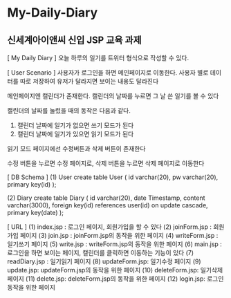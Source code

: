# My-Daily-Diary

## 신세계아이앤씨 신입 JSP 교육 과제

[ My Daily Diary ]
오늘 하루의 일기를 트위터 형식으로 작성할 수 있다.

[ User Scenario ]
사용자가 로그인을 하면 메인페이지로 이동한다.
사용자 별로 데이터를 따로 저장하여 유저가 달라지면 보이는 내용도 달라진다

메인페이지엔 캘린더가 존재한다.
캘린더의 날짜를 누르면 그 날 쓴 일기를 볼 수 있다

캘린더의 날짜를 눌렀을 때의 동작은 다음과 같다. 
1. 캘린더 날짜에 일기가 없으면 쓰기 모드가 된다
2. 캘린더 날짜에 일기가 있으면 읽기 모드가 된다

읽기 모드 페이지에선 수정버튼과 삭제 버튼이 존재한다

수정 버튼을 누르면 수정 페이지로, 삭제 버튼을 누르면 삭제 페이지로 이동한다

[ DB Schema ]
(1) User
create table User (
	id varchar(20),
	pw varchar(20),
	primary key(id)
);

(2) Diary
create table Diary (
	id varchar(20), 
	date Timestamp,
	content varchar(3000),
	foreign key(id) references user(id) on update cascade,
	primary key(date)
); 

[ URL ]
(1) index.jsp : 로그인 페이지, 회원가입을 할 수 있다
(2) joinForm.jsp : 회원가입 페이지
(3) join.jsp : joinForm.jsp의 동작을 위한 페이지
(4) writeForm.jsp : 일기쓰기 페이지
(5) write.jsp : writeForm.jsp의 동작을 위한 페이지
(6) main.jsp : 로그인을 하면 보이는 페이지, 캘린더를 클릭하면 이동하는 기능이 있다
(7) readDiary.jsp : 일기읽기 페이지
(8) updateForm.jsp: 일기수정 페이지
(9) update.jsp: updateForm.jsp의 동작을 위한 페이지
(10) deleteForm.jsp: 일기삭제 페이지
(11) delete.jsp: deleteForm.jsp의 동작을 위한 페이지
(12) login.jsp: 로그인 동작을 위한 페이지
